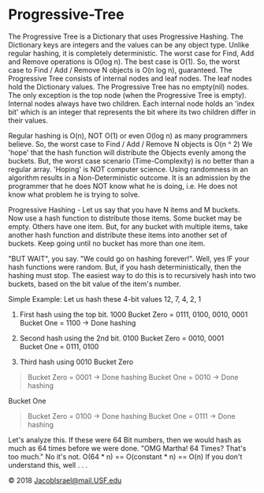 # Progressive-Tree
The Progressive Tree is a Dictionary that uses Progressive Hashing. 
The Dictionary keys are integers and the values can be any object type. Unlike regular hashing, 
it is completely deterministic. The worst case for Find, Add and Remove operations is O(log n). 
The best case is O(1). So, the worst case to Find / Add / Remove N objects is O(n log n), guaranteed. 
The Progressive Tree consists of internal nodes and leaf nodes. The leaf nodes hold the Dictionary values. 
The Progressive Tree has no empty(nil) nodes. The only exception is the top node (when the Progressive Tree is empty). 
Internal nodes always have two children. Each internal node holds an 'index bit' which is an integer that represents 
the bit where its two children differ in their values.

Regular hashing is O(n), NOT O(1) or even O(log n) as many programmers believe. 
So, the worst case to Find / Add / Remove N objects is O(n ^ 2) 
We 'hope' that the hash function will distribute the Objects evenly among the buckets. 
But, the worst case scenario (Time-Complexity) is no better than a regular array. 
                 'Hoping' is NOT computer science.
Using randomness in an algorithm results in a Non-Deterministic outcome.
It is an admission by the programmer that he does NOT know what he is doing,
i.e. He does not know what problem he is trying to solve.
 
Progressive Hashing - Let us say that you have N items and M buckets. 
Now use a hash function to distribute those items. Some bucket may be empty.
Others have one item. But, for any bucket with multiple items, take another hash function 
and distribute these items into another set of buckets. Keep going until no bucket has 
more than one item.

"BUT WAIT", you say. "We could go on hashing forever!". Well, yes IF your hash functions were random.
But, if you hash deterministically, then the hashing must stop. The easiest way to do this is to
recursively hash into two buckets, based on the bit value of the item's number.

Simple Example:
Let us hash these 4-bit values 12, 7, 4, 2, 1
1. First hash using the top bit.   1000
Bucket Zero = 0111,  0100,  0010,  0001   
Bucket One = 1100   -> Done hashing

2. Second hash using the 2nd bit.   0100 
Bucket Zero =  0010,  0001   
Bucket One = 0111,  0100

3. Third hash using 0010
Bucket Zero     
> Bucket Zero = 0001    -> Done hashing
> Bucket One = 0010   -> Done hashing

Bucket One 
> Bucket Zero =   0100  -> Done hashing
> Bucket One = 0111 -> Done hashing

Let's analyze this. If these were 64 Bit numbers, then we would hash as much as 64 times before we were done.
"OMG Martha! 64 Times? That's too much." No it's not. O(64 * n) == O(constant * n) == O(n)
If you don't understand this, well . . .



© 2018 JacobIsrael@mail.USF.edu

